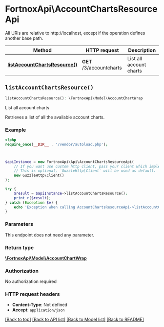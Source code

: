 # FortnoxApi\AccountChartsResourceApi

All URIs are relative to http://localhost, except if the operation defines another base path.

| Method | HTTP request | Description |
| ------------- | ------------- | ------------- |
| [**listAccountChartsResource()**](AccountChartsResourceApi.md#listAccountChartsResource) | **GET** /3/accountcharts | List all account charts |


## `listAccountChartsResource()`

```php
listAccountChartsResource(): \FortnoxApi\Model\AccountChartWrap
```

List all account charts

Retrieves a list of all the available account charts.

### Example

```php
<?php
require_once(__DIR__ . '/vendor/autoload.php');



$apiInstance = new FortnoxApi\Api\AccountChartsResourceApi(
    // If you want use custom http client, pass your client which implements `GuzzleHttp\ClientInterface`.
    // This is optional, `GuzzleHttp\Client` will be used as default.
    new GuzzleHttp\Client()
);

try {
    $result = $apiInstance->listAccountChartsResource();
    print_r($result);
} catch (Exception $e) {
    echo 'Exception when calling AccountChartsResourceApi->listAccountChartsResource: ', $e->getMessage(), PHP_EOL;
}
```

### Parameters

This endpoint does not need any parameter.

### Return type

[**\FortnoxApi\Model\AccountChartWrap**](../Model/AccountChartWrap.md)

### Authorization

No authorization required

### HTTP request headers

- **Content-Type**: Not defined
- **Accept**: `application/json`

[[Back to top]](#) [[Back to API list]](../../README.md#endpoints)
[[Back to Model list]](../../README.md#models)
[[Back to README]](../../README.md)
